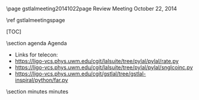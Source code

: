 \page gstlalmeeting20141022page Review Meeting October 22, 2014

\ref gstlalmeetingspage

[TOC]

\section agenda Agenda

- Links for telecon:
 - https://ligo-vcs.phys.uwm.edu/cgit/lalsuite/tree/pylal/pylal/rate.py
 - https://ligo-vcs.phys.uwm.edu/cgit/lalsuite/tree/pylal/pylal/snglcoinc.py
 - https://ligo-vcs.phys.uwm.edu/cgit/gstlal/tree/gstlal-inspiral/python/far.py

\section minutes minutes

